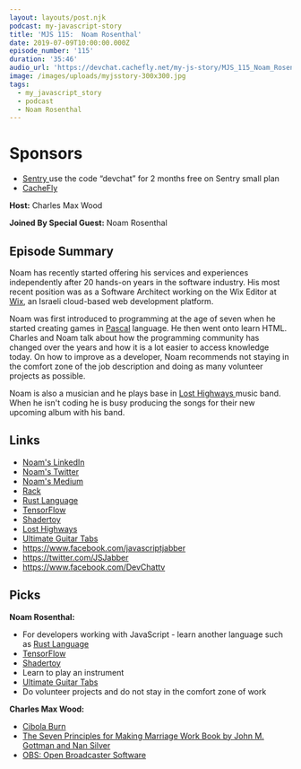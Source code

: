 ```yaml
---
layout: layouts/post.njk
podcast: my-javascript-story
title: 'MJS 115:  Noam Rosenthal'
date: 2019-07-09T10:00:00.000Z
episode_number: '115'
duration: '35:46'
audio_url: 'https://devchat.cachefly.net/my-js-story/MJS_115_Noam_Rosenthal.mp3'
image: /images/uploads/myjsstory-300x300.jpg
tags:
  - my_javascript_story
  - podcast
  - Noam Rosenthal
---
```

# Sponsors

* [Sentry ](https://sentry.io/welcome/) use the code “devchat” for 2 months free on Sentry small plan
* [CacheFly](https://www.cachefly.com)

**Host:** Charles Max Wood

**Joined By Special Guest:** Noam Rosenthal

## **Episode Summary**

Noam has recently started offering his services and experiences independently after 20 hands-on years in the software industry. His most recent position was as a Software Architect working on the Wix Editor at [Wix](https://www.wix.com/), an Israeli cloud-based web development platform.  

Noam was first introduced to programming at the age of seven when he started creating games in [Pascal](https://en.wikipedia.org/wiki/Pascal_(programming_language)) language. He then went onto  learn HTML. Charles and Noam talk about how the programming community has changed over the years and how it is a lot easier to access knowledge today. On how to  improve as a developer, Noam recommends not  staying in the comfort zone of the job description and doing as many volunteer projects as possible.

Noam is also a musician and he plays base in  [Lost Highways ](https://www.facebook.com/pg/LostHighways1/about/?ref=page_internal) music band. When he isn't coding he is busy producing the songs for their new upcoming album with his band.  

## **Links**

* [Noam's LinkedIn](https://www.linkedin.com/in/noamrosenthal/)
* [Noam's Twitter](https://twitter.com/realnoam?lang=en)
* [Noam's Medium](https://medium.com/@realnoam)
* [Rack](https://vcvrack.com/)
* [Rust Language](https://www.rust-lang.org)
* [TensorFlow](https://www.tensorflow.org)
* [Shadertoy](https://www.shadertoy.com/)
* [Lost Highways](https://www.facebook.com/pg/LostHighways1/about/?ref=page_internal)
* [Ultimate Guitar Tabs](https://www.ultimate-guitar.com/)
* <https://www.facebook.com/javascriptjabber>
* <https://twitter.com/JSJabber>
* <https://www.facebook.com/DevChattv>

## Picks

**Noam Rosenthal:**

* For developers working with JavaScript - learn another language such as [Rust Language](https://www.rust-lang.org)
* [TensorFlow](https://www.tensorflow.org)
* [Shadertoy](https://www.shadertoy.com/)
* Learn to play an instrument
* [Ultimate Guitar Tabs](https://www.ultimate-guitar.com/)
* Do volunteer projects and do not stay in the comfort zone of work

**Charles Max Wood:**

* [Cibola Burn ](https://expanse.fandom.com/wiki/Cibola_Burn)
* [The Seven Principles for Making Marriage Work Book by John M. Gottman and Nan Silver](https://en.wikipedia.org/wiki/The_Seven_Principles_for_Making_Marriage_Work)
* [OBS: Open Broadcaster Software](https://obsproject.com/)
